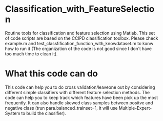 # Classification_with_FeatureSelection
Routine tools for classification and feature selection using Matlab.
This set of code scripts are based on the CCIPD classification toolbox.
Please check example.m and test_classfification_function_with_knowdataset.m to konw how to run it (The organization of the code is not good since I don't have too much time to clean it).

# What this code can do
This code can help you to do cross validation/leaveone out by considering different simple classifiers with different feature selection methods. The code can help you to keep track which features have been pick up the most frequently.
It can also handle skewed class samples between positve and negative class (trun para.balanced_trainset=1, it will use Multiple-Expert-System to build the classifier).

